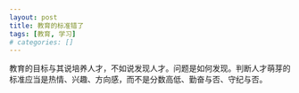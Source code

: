 ```yaml
---
layout: post
title: 教育的标准错了
tags: [教育, 学习]
# categories: []
---
```


教育的目标与其说培养人才，不如说发现人才。问题是如何发现。判断人才萌芽的标准应当是热情、兴趣、方向感，而不是分数高低、勤奋与否、守纪与否。
